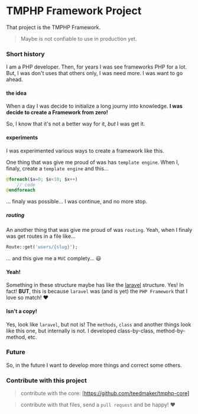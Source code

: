 # TMPHP Framework Project

That project is the TMPHP Framework.

> Maybe is not confiable to use in production yet.

### Short history

I am a PHP developer. Then, for years I was see frameworks PHP for a lot. But, I was don't uses that others only, I was need more. I was want to go ahead.

#### the idea

When a day I was decide to initialize a long journy into knowledge. **I was decide to create a Framework from zero!**

So, I know that it's not a better way for it, _but_ I was get it.

#### experiments

I was experimented various ways to create a framework like this.

One thing that was give me proud of was has `template engine`. When I, finaly, create a `template engine` and this...

```php
@foreach($x=0; $x<10; $x++)
	// code
@endforeach
```

... finaly was possible... I was continue, and no more stop.

##### routing

An another thing that was give me proud of was `routing`. Yeah, when I finaly was get routes in a file like...

```php
Route::get('users/{slug}');
```

... and this give me a `MVC` complety... :smiley:

#### Yeah!

Something in these structure maybe has like the [laravel](https://laravel.com) structure. Yes! In fact! **BUT**, this is because `laravel` was (and is yet) the `PHP Framework` that I love so match! :hearts:

#### Isn't a copy!

Yes, look like `laravel`, but not is! The `methods`, `class` and another things look like this one, but internally is not. I developed class-by-class, method-by-method, etc.

### Future

So, in the future I want to develop more things and correct some others.


### Contribute with this project

> contribute with the core: [https://github.com/teedmaker/tmphp-core]

> contribute with that files, send a `pull request` and be happy! :hearts:
